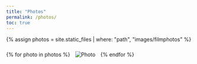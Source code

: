 ```yaml
---
title: "Photos"
permalink: /photos/
toc: true
---
```


{% assign photos = site.static_files | where: "path", "images/filmphotos" %}

{% for photo in photos %}
  <img src="{{ photo.path | relative_url }}" alt="Photo" style="max-width: 300px; margin: 10px;">
{% endfor %}
